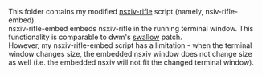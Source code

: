 This folder contains my modified [nsxiv-rifle](https://codeberg.org/nsxiv/nsxiv-extra/src/branch/master/scripts/nsxiv-rifle) script (namely, nsiv-rifle-embed).  
nsxiv-rifle-embed embeds nsxiv-rifle in the running terminal window. This functionality is comparable to dwm's [swallow](https://dwm.suckless.org/patches/swallow/) patch.  
However, my nsxiv-rifle-embed script has a limitation - when the terminal window changes size, the embedded nsxiv window does not change size as well (i.e. the embedded nsxiv will not fit the changed terminal window).  
